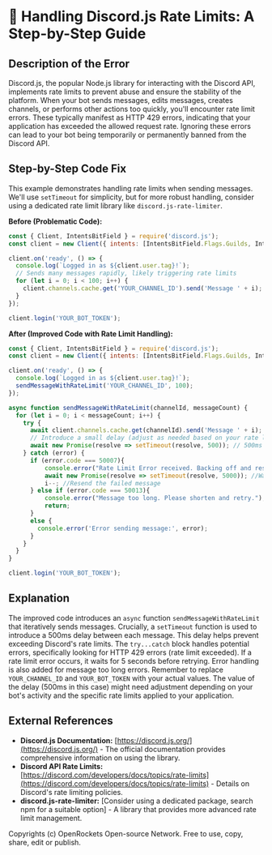 # 🐞 Handling Discord.js Rate Limits: A Step-by-Step Guide


## Description of the Error

Discord.js, the popular Node.js library for interacting with the Discord API, implements rate limits to prevent abuse and ensure the stability of the platform.  When your bot sends messages, edits messages, creates channels, or performs other actions too quickly, you'll encounter rate limit errors. These typically manifest as HTTP 429 errors, indicating that your application has exceeded the allowed request rate.  Ignoring these errors can lead to your bot being temporarily or permanently banned from the Discord API.

## Step-by-Step Code Fix

This example demonstrates handling rate limits when sending messages.  We'll use `setTimeout` for simplicity, but for more robust handling, consider using a dedicated rate limit library like `discord.js-rate-limiter`.

**Before (Problematic Code):**

```javascript
const { Client, IntentsBitField } = require('discord.js');
const client = new Client({ intents: [IntentsBitField.Flags.Guilds, IntentsBitField.Flags.GuildMessages] });

client.on('ready', () => {
  console.log(`Logged in as ${client.user.tag}!`);
  // Sends many messages rapidly, likely triggering rate limits
  for (let i = 0; i < 100; i++) {
    client.channels.cache.get('YOUR_CHANNEL_ID').send('Message ' + i);
  }
});

client.login('YOUR_BOT_TOKEN');
```

**After (Improved Code with Rate Limit Handling):**

```javascript
const { Client, IntentsBitField } = require('discord.js');
const client = new Client({ intents: [IntentsBitField.Flags.Guilds, IntentsBitField.Flags.GuildMessages] });

client.on('ready', () => {
  console.log(`Logged in as ${client.user.tag}!`);
  sendMessageWithRateLimit('YOUR_CHANNEL_ID', 100);
});

async function sendMessageWithRateLimit(channelId, messageCount) {
  for (let i = 0; i < messageCount; i++) {
    try {
      await client.channels.cache.get(channelId).send('Message ' + i);
      // Introduce a small delay (adjust as needed based on your rate limit)
      await new Promise(resolve => setTimeout(resolve, 500)); // 500ms delay
    } catch (error) {
      if (error.code === 50007){
          console.error("Rate Limit Error received. Backing off and restarting");
          await new Promise(resolve => setTimeout(resolve, 5000)); //Wait 5 seconds
          i--; //Resend the failed message
      } else if (error.code === 50013){
          console.error("Message too long. Please shorten and retry.");
          return;
      }
      else {
        console.error('Error sending message:', error);
      }
    }
  }
}

client.login('YOUR_BOT_TOKEN');
```

## Explanation

The improved code introduces an `async` function `sendMessageWithRateLimit` that iteratively sends messages.  Crucially, a `setTimeout` function is used to introduce a 500ms delay between each message. This delay helps prevent exceeding Discord's rate limits.  The `try...catch` block handles potential errors, specifically looking for HTTP 429 errors (rate limit exceeded). If a rate limit error occurs, it waits for 5 seconds before retrying.  Error handling is also added for message too long errors.  Remember to replace `YOUR_CHANNEL_ID` and `YOUR_BOT_TOKEN` with your actual values.  The value of the delay (500ms in this case) might need adjustment depending on your bot's activity and the specific rate limits applied to your application.

## External References

* **Discord.js Documentation:** [https://discord.js.org/](https://discord.js.org/) -  The official documentation provides comprehensive information on using the library.
* **Discord API Rate Limits:** [https://discord.com/developers/docs/topics/rate-limits](https://discord.com/developers/docs/topics/rate-limits)  -  Details on Discord's rate limiting policies.
* **discord.js-rate-limiter:** [Consider using a dedicated package, search npm for a suitable option] -  A library that provides more advanced rate limit management.


Copyrights (c) OpenRockets Open-source Network. Free to use, copy, share, edit or publish.

